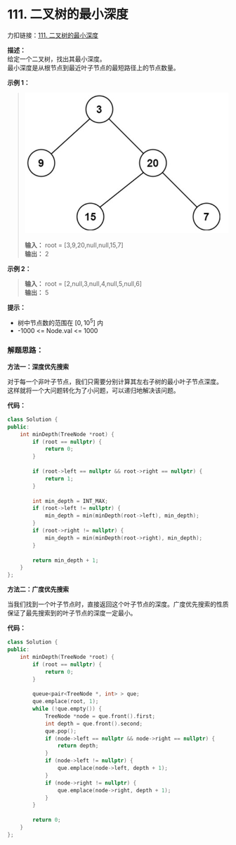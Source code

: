 # 111. 二叉树的最小深度
力扣链接：[111. 二叉树的最小深度](https://leetcode.cn/problems/minimum-depth-of-binary-tree/description/)  

**描述：**  
给定一个二叉树，找出其最小深度。  
最小深度是从根节点到最近叶子节点的最短路径上的节点数量。  

**示例 1：**
>![](./images/111示例.png)  
>  
> **输入：** root = [3,9,20,null,null,15,7]  
> **输出：** 2  
 
**示例 2：**  
>**输入：** root = [2,null,3,null,4,null,5,null,6]  
>**输出：** 5  

 **提示：**  
- 树中节点数的范围在 $[0, 10^5]$ 内  
- -1000 <= Node.val <= 1000  

### 解题思路：
**方法一：深度优先搜索**  

对于每一个非叶子节点，我们只需要分别计算其左右子树的最小叶子节点深度。  
这样就将一个大问题转化为了小问题，可以递归地解决该问题。  

**代码：**    
```cpp
class Solution {
public:
    int minDepth(TreeNode *root) {
        if (root == nullptr) {
            return 0;
        }

        if (root->left == nullptr && root->right == nullptr) {
            return 1;
        }

        int min_depth = INT_MAX;
        if (root->left != nullptr) {
            min_depth = min(minDepth(root->left), min_depth);
        }
        if (root->right != nullptr) {
            min_depth = min(minDepth(root->right), min_depth);
        }

        return min_depth + 1;
    }
};
```
**方法二：广度优先搜索**  

当我们找到一个叶子节点时，直接返回这个叶子节点的深度。广度优先搜索的性质保证了最先搜索到的叶子节点的深度一定最小。  

**代码：**    
```cpp
class Solution {
public:
    int minDepth(TreeNode *root) {
        if (root == nullptr) {
            return 0;
        }

        queue<pair<TreeNode *, int> > que;
        que.emplace(root, 1);
        while (!que.empty()) {
            TreeNode *node = que.front().first;
            int depth = que.front().second;
            que.pop();
            if (node->left == nullptr && node->right == nullptr) {
                return depth;
            }
            if (node->left != nullptr) {
                que.emplace(node->left, depth + 1);
            }
            if (node->right != nullptr) {
                que.emplace(node->right, depth + 1);
            }
        }

        return 0;
    }
};
```
